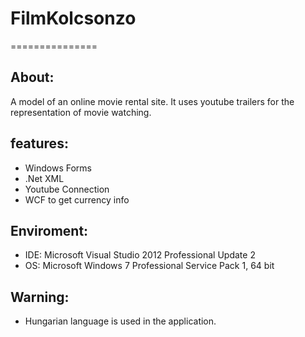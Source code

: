 # FilmKolcsonzo
===============


About:
------
A model of an online movie rental site. It uses youtube trailers for the representation of movie watching.


features:
---------
- Windows Forms
- .Net XML
- Youtube Connection
- WCF to get currency info


Enviroment:
-----------
- IDE: Microsoft Visual Studio 2012 Professional Update 2
- OS: Microsoft Windows 7 Professional Service Pack 1, 64 bit


Warning:
--------
- Hungarian language is used in the application.
